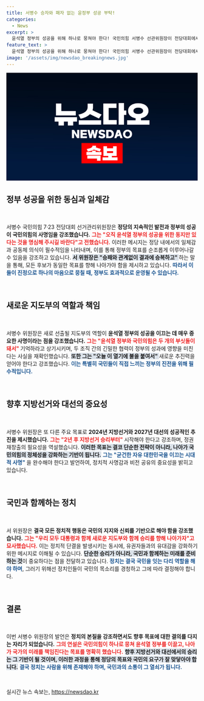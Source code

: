 ```yaml
---
title: 서병수 승자와 패자 없는 윤정부 성공 부탁!
categories:
  - News
excerpt: >
  윤석열 정부의 성공을 위해 하나로 뭉쳐야 한다! 국민의힘 서병수 선관위원장이 전당대회에서 강조한 강력한 메시지. 2024년 지방선거와 2027년 대선 재창출의 서약이 중요하다. 절체절명의 순간, 정치적 결의를 다지자!
feature_text: >
  윤석열 정부의 성공을 위해 하나로 뭉쳐야 한다! 국민의힘 서병수 선관위원장이 전당대회에서 강조한 강력한 메시지. 2024년 지방선거와 2027년 대선 재창출의 서약이 중요하다. 절체절명의 순간, 정치적 결의를 다지자!
image: '/assets/img/newsdao_breakingnews.jpg'
---
```


<p><img src="/assets/img/newsdao_breakingnews.jpg" alt="pcversion 속보" /></p>

<h2 data-ke-size="size26">정부 성공을 위한 동심과 일체감</h2>

<p data-ke-size="size16">&nbsp;</p>

<p>서병수 국민의힘 7·23 전당대회 선거관리위원장은 <strong>정당의 지속적인 발전과 정부의 성공이 국민의힘의 사명임을 강조했습니다.</strong> <b><span style="color: #ee2323;">그는 "오직 윤석열 정부의 성공을 위한 동지만 있다는 것을 명심해 주시길 바란다"고 전했습니다.</span></b> 이러한 메시지는 정당 내에서의 일체감과 공동체 의식이 필수적임을 나타내며, 이를 통해 정부의 목표를 순조롭게 이루어나갈 수 있음을 강조하고 있습니다. <b><span style="background-color: #21538527;">서 위원장은 "승패와 관계없이 결과에 승복하고" </span></b>하는 말을 통해, 모든 후보가 동일한 목표를 향해 나아가야 함을 제시하고 있습니다. <b><span style="color: #1a5490;">따라서 이들이 진정으로 하나의 마음으로 뭉칠 때, 정부도 효과적으로 운영될 수 있습니다.</span></b></p>

<p data-ke-size="size16">&nbsp;</p>

<h2 data-ke-size="size26">새로운 지도부의 역할과 책임</h2>

<p data-ke-size="size16">&nbsp;</p>

<p>서병수 위원장은 새로 선출될 지도부의 역할이 <strong>윤석열 정부의 성공을 이끄는 데 매우 중요한 사명이라는 점을 강조했습니다.</strong> <b><span style="color: #ee2323;">그는 "윤석열 정부와 국민의힘은 두 개의 부싯돌이 돼서" </span></b>기억하라고 상기시키며, 두 조직 간의 긴밀한 협력이 정부의 성과에 영향을 미친다는 사실을 재확인했습니다. <b><span style="background-color: #21538527;">또한 그는 "오늘 이 열기에 불을 붙여서" </span></b>새로운 추진력을 얻어야 한다고 강조했습니다. <b><span style="color: #1a5490;">이는 특별히 국민들이 직접 느끼는 정부의 진전을 위해 필수적입니다.</span></b></p>

<p data-ke-size="size16">&nbsp;</p>

<h2 data-ke-size="size26">향후 지방선거와 대선의 중요성</h2>

<p data-ke-size="size16">&nbsp;</p>

<p>서병수 위원장은 또 다른 주요 목표로 <strong>2024년 지방선거와 2027년 대선의 성공적인 추진을 제시했습니다.</strong> <b><span style="color: #ee2323;">그는 "2년 후 지방선거 승리부터" </span></b>시작해야 한다고 강조하며, 정권 재창출의 필요성을 역설했습니다. <b><span style="background-color: #21538527;">이러한 목표는 결코 단순한 전략이 아니라, 나아가 국민의힘의 정체성을 강화하는 기반이 됩니다.</span></b> <b><span style="color: #1a5490;">그는 "굳건한 자유 대한민국을 이끄는 시대적 사명" </span></b>을 완수해야 한다고 발언하여, 정치적 사명감과 비전 공유의 중요성을 밝히고 있습니다.</p>

<p data-ke-size="size16">&nbsp;</p>

<h2 data-ke-size="size26">국민과 함께하는 정치</h2>

<p data-ke-size="size16">&nbsp;</p>

<p>서 위원장은 <strong>결국 모든 정치적 행동은 국민의 지지와 신뢰를 기반으로 해야 함을 강조했습니다.</strong> <b><span style="color: #ee2323;">그는 "우리 모두 대통령과 함께 새로운 지도부와 함께 승리를 향해 나아가자"고 묘사했습니다.</span></b> 이는 정치적 단결을 발생시키는 동시에, 유권자들과의 유대감을 강화하기 위한 메시지로 이해될 수 있습니다. <b><span style="background-color: #21538527;">단순한 승리가 아니라, 국민과 함께하는 미래를 준비하는 것</span></b>이 중요하다는 점을 전달하고 있습니다. <b><span style="color: #1a5490;">정치는 결국 국민을 잇는 다리 역할을 해야 하며</span></b>, 그러기 위해선 정치인들이 국민의 목소리를 경청하고 그에 따라 결정해야 합니다.</p>

<p data-ke-size="size16">&nbsp;</p>

<h2 data-ke-size="size26">결론</h2>

<p data-ke-size="size16">&nbsp;</p>

<p>이번 서병수 위원장의 발언은 <strong>정치의 본질을 강조하면서도 향후 목표에 대한 결의를 다지는 자리가 되었습니다.</strong> <b><span style="color: #ee2323;">그의 연설은 국민의힘이 하나로 뭉쳐 윤석열 정부를 이끌고, 나아가 국가의 미래를 책임진다는 목표를 명확히 했습니다.</span></b> <b><span style="background-color: #21538527;">향후 지방선거와 대선에서의 승리는 그 기반이 될 것이며, 이러한 과정을 통해 정당의 목표와 국민의 요구가 잘 맞닿아야 합니다.</span></b> <b><span style="color: #1a5490;">결국 정치는 사람을 위해 존재해야 하며, 국민과의 소통이 그 열쇠가 됩니다.</span></b> </p>

<p data-ke-size="size16">&nbsp;</p>
실시간 뉴스 속보는, <a href="https://newsdao.kr" rel="dofollow">https://newsdao.kr</a>


